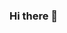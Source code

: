### Hi there 👋

<!--
**YankeeX/YankeeX** is a ✨ _special_ ✨ repository because its `README.md` (this file) appears on your GitHub profile.

Here are some ideas to get you started:

- 🇫🇷 Je suis Français
- 🌱 J'apprends actuellement le JavaScript
- 👯 Je travail avec HarganFire
- 🔧 Développeur de ServerTools

-->
